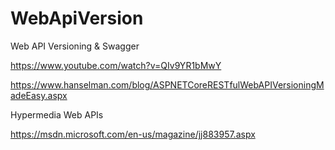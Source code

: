 # WebApiVersion
Web API Versioning &amp; Swagger

https://www.youtube.com/watch?v=QIv9YR1bMwY

https://www.hanselman.com/blog/ASPNETCoreRESTfulWebAPIVersioningMadeEasy.aspx

Hypermedia Web APIs

https://msdn.microsoft.com/en-us/magazine/jj883957.aspx
